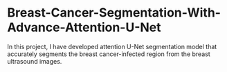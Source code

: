 # Breast-Cancer-Segmentation-With-Advance-Attention-U-Net
In this project, I have developed attention U-Net segmentation model that accurately segments the breast cancer-infected region from the breast ultrasound images.
